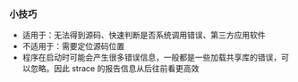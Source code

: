 ### 小技巧

- 适用于：无法得到源码、快速判断是否系统调用错误、第三方应用软件
- 不适用于：需要定位源码位置
- 程序在启动时可能会产生很多错误信息，一般都是一些加载共享库的错误，可以忽略。因此 strace 的报告信息从后往前看更高效
